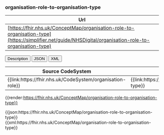 ### organisation-role-to-organisation-type


| Url |
|--
| [https://fhir.nhs.uk/ConceptMap/organisation-role-to-organisation-type](https://simplifier.net/guide/NHSDigital/organisation-role-to-organisation-type) | 

<div class="tab">
 <button class="tablinks active" onclick="openTab(event, 'Description')">Description</button>
  <button class="tablinks" onclick="openTab(event, 'JSON')">JSON</button>
  <button class="tablinks" onclick="openTab(event, 'XML')">XML</button>
</div>

<div id="Description" class="tabcontent" style="display:block">
<table class="regular assets">
<thead>
<tr>
<th>Source CodeSystem</th>
<th>Destination CodeSystem</th>
</tr>
</thead>
<tbody>
<tr>
<td>{{link:https://fhir.nhs.uk/CodeSystem/organisation-role}}</td>
<td>{{link:https://fhir.nhs.uk/CodeSystem/organisation-type}}</td>
</tr>
</tbody>
</table>

{{render:https://fhir.nhs.uk/ConceptMap/organisation-role-to-organisation-type}}
</div>

<div id="JSON" class="tabcontent">
 {{json:https://fhir.nhs.uk/ConceptMap/organisation-role-to-organisation-type}}
</div>
<div id="XML" class="tabcontent">
 {{xml:https://fhir.nhs.uk/ConceptMap/organisation-role-to-organisation-type}}
    </div>
</div>